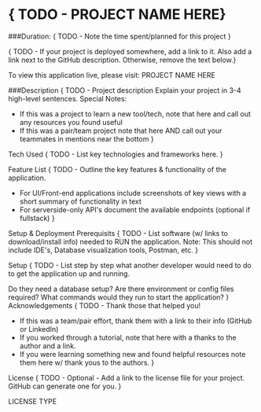 # { TODO - PROJECT NAME HERE}

###Duration: 
{ TODO - Note the time spent/planned for this project }

{ TODO - If your project is deployed somewhere, add a link to it. Also add a link next to the GitHub description. Otherwise, remove the text below.}

To view this application live, please visit: PROJECT NAME HERE

###Description
{ TODO - Project description Explain your project in 3-4 high-level sentences. Special Notes:

 - If this was a project to learn a new tool/tech, note that here and call out any resources you found useful
 - If this was a pair/team project note that here AND call out your teammates in mentions near the bottom
}

Tech Used
{ TODO - List key technologies and frameworks here. }

Feature List
{ TODO - Outline the key features & functionality of the application.

- For UI/Front-end applications include screenshots of key views with a short summary of functionality in text
- For serverside-only API's document the available endpoints (optional if fullstack) 
}

Setup & Deployment
Prerequisits
{ TODO - List software (w/ links to download/install info) needed to RUN the application. Note: This should not include IDE's, Database visualization tools, Postman, etc. }

Setup
{ TODO - List step by step what another developer would need to do to get the application up and running.

Do they need a database setup?
Are there environment or config files required?
What commands would they run to start the application? }
Acknowledgements
{ TODO - Thank those that helped you!

- If this was a team/pair effort, thank them with a link to their info (GitHub or LinkedIn)
- If you worked through a tutorial, note that here with a thanks to the author and a link. 
- If you were learning something new and found helpful resources note them here w/ thank yous to the authors.
}

License
{ TODO - Optional - Add a link to the license file for your project. GitHub can generate one for you. }

LICENSE TYPE
